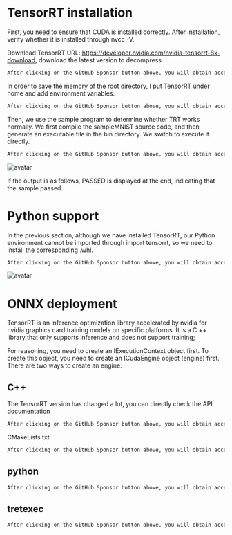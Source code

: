 #  TensorRT installation 

 First, you need to ensure that CUDA is installed correctly. After installation, verify whether it is installed through nvcc -V. 

 Download TensorRT URL: https://developer.nvidia.com/nvidia-tensorrt-8x-download, download the latest version to decompress 

  ```python  
After clicking on the GitHub Sponsor button above, you will obtain access permissions to my private code repository ( https://github.com/slowlon/my_code_bar ) to view this blog code. By searching the code number of this blog, you can find the code you need, code number is: 202402030957377234
  ```  
 In order to save the memory of the root directory, I put TensorRT under home and add environment variables. 

  ```python  
After clicking on the GitHub Sponsor button above, you will obtain access permissions to my private code repository ( https://github.com/slowlon/my_code_bar ) to view this blog code. By searching the code number of this blog, you can find the code you need, code number is: 202402030957377234
  ```  
 Then, we use the sample program to determine whether TRT works normally. We first compile the sampleMNIST source code, and then generate an executable file in the bin directory. We switch to execute it directly. 

  ```python  
After clicking on the GitHub Sponsor button above, you will obtain access permissions to my private code repository ( https://github.com/slowlon/my_code_bar ) to view this blog code. By searching the code number of this blog, you can find the code you need, code number is: 202402030957377234
  ```  
 ![avatar]( cab241af9af14f11bcdbd6a675051d33.png) 

  If the output is as follows, PASSED is displayed at the end, indicating that the sample passed. 

#  Python support 

 In the previous section, although we have installed TensorRT, our Python environment cannot be imported through import tensorrt, so we need to install the corresponding .whl. 

  ```python  
After clicking on the GitHub Sponsor button above, you will obtain access permissions to my private code repository ( https://github.com/slowlon/my_code_bar ) to view this blog code. By searching the code number of this blog, you can find the code you need, code number is: 202402030957377234
  ```  
 ![avatar]( b6fe0c74fdaa4a90933005500887c74c.png) 

#  ONNX deployment 

 TensorRT is an inference optimization library accelerated by nvidia for nvidia graphics card training models on specific platforms. It is a C ++ library that only supports inference and does not support training; 

 For reasoning, you need to create an IExecutionContext object first. To create this object, you need to create an ICudaEngine object (engine) first. There are two ways to create an engine: 

##  C++ 

 The TensorRT version has changed a lot, you can directly check the API documentation 

  ```python  
After clicking on the GitHub Sponsor button above, you will obtain access permissions to my private code repository ( https://github.com/slowlon/my_code_bar ) to view this blog code. By searching the code number of this blog, you can find the code you need, code number is: 202402030957377234
  ```  
 CMakeLists.txt 

  ```python  
After clicking on the GitHub Sponsor button above, you will obtain access permissions to my private code repository ( https://github.com/slowlon/my_code_bar ) to view this blog code. By searching the code number of this blog, you can find the code you need, code number is: 202402030957377234
  ```  
##  python 

  ```python  
After clicking on the GitHub Sponsor button above, you will obtain access permissions to my private code repository ( https://github.com/slowlon/my_code_bar ) to view this blog code. By searching the code number of this blog, you can find the code you need, code number is: 202402030957377234
  ```  
##  tretexec 

  ```python  
After clicking on the GitHub Sponsor button above, you will obtain access permissions to my private code repository ( https://github.com/slowlon/my_code_bar ) to view this blog code. By searching the code number of this blog, you can find the code you need, code number is: 202402030957377234
  ```  
